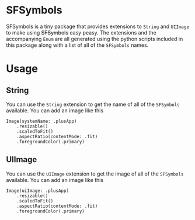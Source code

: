# SFSymbols

SFSymbols is a tiny package that provides extensions to `String` and `UIImage` to make using ~~SFSymbols~~ easy peasy. The extensions and the accompanying `Enum` are all generated using the python scripts included in this package along with a list of all of the `SFSymbols` names. 

# Usage

## String
You can use the `String` extension to get the name of all of the `SFSymbols` available. You can add an image like this
```
Image(systemName: .plusApp)
    .resizable()
    .scaledToFit()
    .aspectRatio(contentMode: .fit)
    .foregroundColor(.primary)
```

## UIImage
You can use the `UIImage` extension to get the image of all of the `SFSymbols` available. You can add an image like this
```
Image(uiImage: .plusApp)
    .resizable()
    .scaledToFit()
    .aspectRatio(contentMode: .fit)
    .foregroundColor(.primary)
```